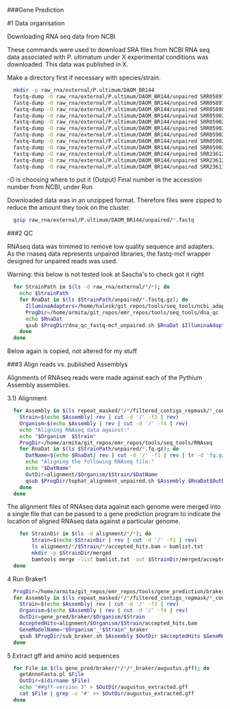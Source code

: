###Gene Prediction

#1 Data organisation

Downloading RNA seq data from NCBI

These commands were used to download SRA files from NCBI
RNA seq data associated with P. ultimatum under X experimental conditions was
downloaded. This data was published in X.

Make a directory first if necessary with species/strain.

```bash
  mkdir -p raw_rna/external/P.ultimum/DAOM_BR144
  fastq-dump -O raw_rna/external/P.ultimum/DAOM_BR144/unpaired SRR058978
  fastq-dump -O raw_rna/external/P.ultimum/DAOM_BR144/unpaired SRR058979
  fastq-dump -O raw_rna/external/P.ultimum/DAOM_BR144/unpaired SRR058980
  fastq-dump -O raw_rna/external/P.ultimum/DAOM_BR144/unpaired SRR059020
  fastq-dump -O raw_rna/external/P.ultimum/DAOM_BR144/unpaired SRR059021
  fastq-dump -O raw_rna/external/P.ultimum/DAOM_BR144/unpaired SRR059022
  fastq-dump -O raw_rna/external/P.ultimum/DAOM_BR144/unpaired SRR059025
  fastq-dump -O raw_rna/external/P.ultimum/DAOM_BR144/unpaired SRR059026
  fastq-dump -O raw_rna/external/P.ultimum/DAOM_BR144/unpaired SRR059027
  fastq-dump -O raw_rna/external/P.ultimum/DAOM_BR144/unpaired SRR236127
  fastq-dump -O raw_rna/external/P.ultimum/DAOM_BR144/unpaired SRR236128
  fastq-dump -O raw_rna/external/P.ultimum/DAOM_BR144/unpaired SRR236130
```
-O is choosing where to put it (Output)
Final number is the accession number from NCBI, under Run


Downloaded data was in an unzipped format. Therefore files were zipped to
reduce the amount they took on the cluster.

```bash
  gzip raw_rna/external/P.ultimum/DAOM_BR144/unpaired/*.fastq
```


###2 QC

RNAseq data was trimmed to remove low quality sequence and adapters. As the
rnaseq data represents unpaired libraries, the fastq-mcf wrapper designed for
unpaired reads was used.

Warning: this below is not tested look at Sascha's to check got it right

```bash
  for StrainPath in $(ls -d raw_rna/external/*/*); do
    echo $StrainPath
    for RnaDat in $(ls $StrainPath/unpaired/*.fastq.gz); do
      IlluminaAdapters=/home/halesk/git_repos/tools/seq_tools/ncbi_adapters.fa
      ProgDir=/home/armita/git_repos/emr_repos/tools/seq_tools/dna_qc
      echo $RnaDat
      qsub $ProgDir/dna_qc_fastq-mcf_unpaired.sh $RnaDat $IlluminaAdapters RNA
    done
  done
```

Below again is copied, not altered for my stuff

###3 Align reads vs. published Assemblys

Alignments of RNAseq reads were made against each of the Pythium Assembly
assemblies.

3.1) Alignment

```bash
  for Assembly in $(ls repeat_masked/*/*/filtered_contigs_repmask/*_contigs_unmasked.fa); do
    Strain=$(echo $Assembly| rev | cut -d '/' -f3 | rev)
    Organism=$(echo $Assembly | rev | cut -d '/' -f4 | rev)
    echo "Aligning RNAseq data against:"
    echo "$Organism  $Strain"
    ProgDir=/home/armita/git_repos/emr_repos/tools/seq_tools/RNAseq
    for RnaDat in $(ls $StrainPath/unpaired/*.fq.gz); do
      DatName=$(echo $RnaDat| rev | cut -d '/' -f1 | rev | tr -d 'fq.gz')
      echo "Aligning the following RNAseq file:"
      echo "$DatName"
      OutDir=alignment/$Organism/$Strain/$DatName
      qsub $ProgDir/tophat_alignment_unpaired.sh $Assembly $RnaDat$OutDir
    done
  done
```

The alignment files of RNAseq data against each genome were merged into a single
file that can be passed to a gene prediction program to indicate the location of
aligned RNAseq data against a particular genome.

```bash
	for StrainDir in $(ls -d alignment/*/*); do
		Strain=$(echo $StrainDir | rev | cut -d '/' -f1 | rev)
		ls alignment/*/$Strain/*/accepted_hits.bam > bamlist.txt
		mkdir -p $StrainDir/merged
		bamtools merge -list bamlist.txt -out $StrainDir/merged/accepted_hits_merged.bam
  done
```

4 Run Braker1

```bash
  ProgDir=/home/armita/git_repos/emr_repos/tools/gene_prediction/braker1
  for Assembly in $(ls repeat_masked/*/*/filtered_contigs_repmask/*_contigs_unmasked.fa); do
    Strain=$(echo $Assembly| rev | cut -d '/' -f3 | rev)
    Organism=$(echo $Assembly | rev | cut -d '/' -f4 | rev)
    OutDir=gene_pred/braker/$Organism/$Strain
    AcceptedHits=alignment/$Organism/$Strain/accepted_hits.bam
    GeneModelName="$Organism"_"$Strain"_braker
    qsub $ProgDir/sub_braker.sh $Assembly $OutDir $AcceptedHits $GeneModelName
  done
```

  5 Extract gff and amino acid sequences
```bash
  for File in $(ls gene_pred/braker/*/*/*_braker/augustus.gff); do
    getAnnoFasta.pl $File
    OutDir=$(dirname $File)
    echo "##gff-version 3" > $OutDir/augustus_extracted.gff
    cat $File | grep -v '#' >> $OutDir/augustus_extracted.gff
  done
```
